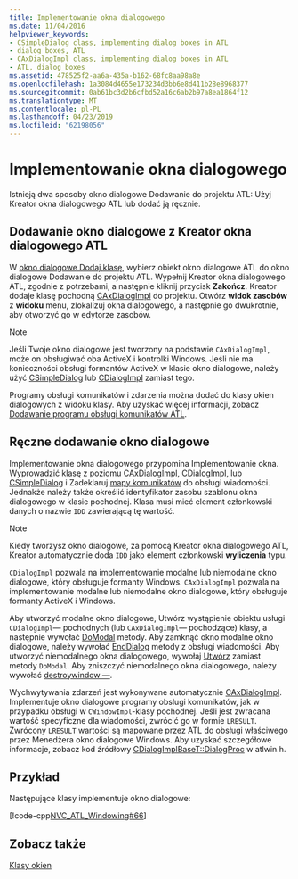 ```yaml
---
title: Implementowanie okna dialogowego
ms.date: 11/04/2016
helpviewer_keywords:
- CSimpleDialog class, implementing dialog boxes in ATL
- dialog boxes, ATL
- CAxDialogImpl class, implementing dialog boxes in ATL
- ATL, dialog boxes
ms.assetid: 478525f2-aa6a-435a-b162-68fc8aa98a8e
ms.openlocfilehash: 1a3084d4655e173234d3bb6e8d411b28e8968377
ms.sourcegitcommit: 0ab61bc3d2b6cfbd52a16c6ab2b97a8ea1864f12
ms.translationtype: MT
ms.contentlocale: pl-PL
ms.lasthandoff: 04/23/2019
ms.locfileid: "62198056"
---
```

# <a name="implementing-a-dialog-box"></a>Implementowanie okna dialogowego

Istnieją dwa sposoby okno dialogowe Dodawanie do projektu ATL: Użyj Kreator okna dialogowego ATL lub dodać ją ręcznie.

## <a name="adding-a-dialog-box-with-the-atl-dialog-wizard"></a>Dodawanie okno dialogowe z Kreator okna dialogowego ATL

W [okno dialogowe Dodaj klasę](../ide/add-class-dialog-box.md), wybierz obiekt okno dialogowe ATL do okno dialogowe Dodawanie do projektu ATL. Wypełnij Kreator okna dialogowego ATL, zgodnie z potrzebami, a następnie kliknij przycisk **Zakończ**. Kreator dodaje klasę pochodną [CAxDialogImpl](../atl/reference/caxdialogimpl-class.md) do projektu. Otwórz **widok zasobów** z **widoku** menu, zlokalizuj okna dialogowego, a następnie go dwukrotnie, aby otworzyć go w edytorze zasobów.

> [!NOTE]
>  Jeśli Twoje okno dialogowe jest tworzony na podstawie `CAxDialogImpl`, może on obsługiwać oba ActiveX i kontrolki Windows. Jeśli nie ma konieczności obsługi formantów ActiveX w klasie okno dialogowe, należy użyć [CSimpleDialog](../atl/reference/csimpledialog-class.md) lub [CDialogImpl](../atl/reference/cdialogimpl-class.md) zamiast tego.

Programy obsługi komunikatów i zdarzenia można dodać do klasy okien dialogowych z widoku klasy. Aby uzyskać więcej informacji, zobacz [Dodawanie programu obsługi komunikatów ATL](../atl/adding-an-atl-message-handler.md).

## <a name="adding-a-dialog-box-manually"></a>Ręczne dodawanie okno dialogowe

Implementowanie okna dialogowego przypomina Implementowanie okna. Wyprowadzić klasę z poziomu [CAxDialogImpl](../atl/reference/caxdialogimpl-class.md), [CDialogImpl](../atl/reference/cdialogimpl-class.md), lub [CSimpleDialog](../atl/reference/csimpledialog-class.md) i Zadeklaruj [mapy komunikatów](../atl/message-maps-atl.md) do obsługi wiadomości. Jednakże należy także określić identyfikator zasobu szablonu okna dialogowego w klasie pochodnej. Klasa musi mieć element członkowski danych o nazwie `IDD` zawierającą tę wartość.

> [!NOTE]
>  Kiedy tworzysz okno dialogowe, za pomocą Kreator okna dialogowego ATL, Kreator automatycznie doda `IDD` jako element członkowski **wyliczenia** typu.

`CDialogImpl` pozwala na implementowanie modalne lub niemodalne okno dialogowe, który obsługuje formanty Windows. `CAxDialogImpl` pozwala na implementowanie modalne lub niemodalne okno dialogowe, który obsługuje formanty ActiveX i Windows.

Aby utworzyć modalne okno dialogowe, Utwórz wystąpienie obiektu usługi `CDialogImpl`— pochodnych (lub `CAxDialogImpl`— pochodzące) klasy, a następnie wywołać [DoModal](../atl/reference/cdialogimpl-class.md#domodal) metody. Aby zamknąć okno modalne okno dialogowe, należy wywołać [EndDialog](../atl/reference/cdialogimpl-class.md#enddialog) metody z obsługi wiadomości. Aby utworzyć niemodalnego okna dialogowego, wywołaj [Utwórz](../atl/reference/cdialogimpl-class.md#create) zamiast metody `DoModal`. Aby zniszczyć niemodalnego okna dialogowego, należy wywołać [destroywindow —](../atl/reference/cdialogimpl-class.md#destroywindow).

Wychwytywania zdarzeń jest wykonywane automatycznie [CAxDialogImpl](../atl/reference/caxdialogimpl-class.md). Implementuje okno dialogowe programy obsługi komunikatów, jak w przypadku obsługi w `CWindowImpl`-klasy pochodnej. Jeśli jest zwracana wartość specyficzne dla wiadomości, zwrócić go w formie `LRESULT`. Zwrócony `LRESULT` wartości są mapowane przez ATL do obsługi właściwego przez Menedżera okno dialogowe Windows. Aby uzyskać szczegółowe informacje, zobacz kod źródłowy [CDialogImplBaseT::DialogProc](../atl/reference/cdialogimpl-class.md#dialogproc) w atlwin.h.

## <a name="example"></a>Przykład

Następujące klasy implementuje okno dialogowe:

[!code-cpp[NVC_ATL_Windowing#66](../atl/codesnippet/cpp/implementing-a-dialog-box_1.h)]

## <a name="see-also"></a>Zobacz także

[Klasy okien](../atl/atl-window-classes.md)
